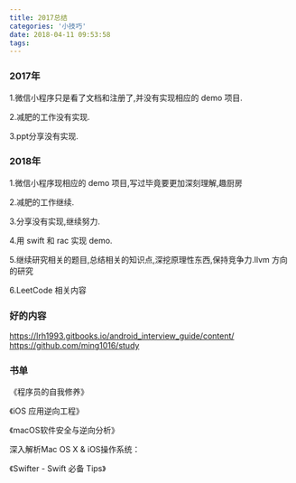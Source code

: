 ```yaml
---
title: 2017总结
categories: '小技巧'
date: 2018-04-11 09:53:58
tags:
---
```


### 2017年

1.微信小程序只是看了文档和注册了,并没有实现相应的 demo 项目.

2.减肥的工作没有实现.

3.ppt分享没有实现.

<!-- more -->

### 2018年

1.微信小程序现相应的 demo 项目,写过毕竟要更加深刻理解,趣厨房

2.减肥的工作继续.

3.分享没有实现,继续努力.

4.用 swift 和 rac 实现 demo.

5.继续研究相关的题目,总结相关的知识点,深挖原理性东西,保持竞争力.llvm 方向的研究

6.LeetCode 相关内容

### 好的内容
https://lrh1993.gitbooks.io/android_interview_guide/content/
https://github.com/ming1016/study

### 书单
《程序员的自我修养》

《iOS 应用逆向工程》

《macOS软件安全与逆向分析》

深入解析Mac OS X & iOS操作系统：

《Swifter - Swift 必备 Tips》


<!--{% qnimg alfred.png title:配置 alt:preferrence 'class:class1 class2' extend:?imageView2/2/w/1400 %}-->